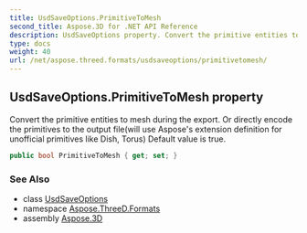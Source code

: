 ```yaml
---
title: UsdSaveOptions.PrimitiveToMesh
second_title: Aspose.3D for .NET API Reference
description: UsdSaveOptions property. Convert the primitive entities to mesh during the export. Or directly encode the primitives to the output filewill use Asposes extension definition for unofficial primitives like Dish Torus Default value is true
type: docs
weight: 40
url: /net/aspose.threed.formats/usdsaveoptions/primitivetomesh/
---
```

## UsdSaveOptions.PrimitiveToMesh property

Convert the primitive entities to mesh during the export. Or directly encode the primitives to the output file(will use Aspose's extension definition for unofficial primitives like Dish, Torus) Default value is true.

```csharp
public bool PrimitiveToMesh { get; set; }
```

### See Also

* class [UsdSaveOptions](../)
* namespace [Aspose.ThreeD.Formats](../../../aspose.threed.formats/)
* assembly [Aspose.3D](../../../)



